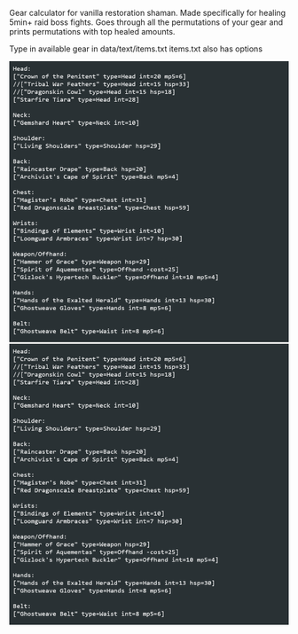 Gear calculator for vanilla restoration shaman.
Made specifically for healing 5min+ raid boss fights. 
Goes through all the permutations of your gear and prints permutations with top healed amounts.


Type in available gear in data/text/items.txt
items.txt also has options

![alt text](https://github.com/Kvel2D/resto-gear-calculator/raw/master/screen1.png "Screen 1")
![alt text](https://github.com/Kvel2D/resto-gear-calculator/raw/master/screen1.png "Screen 2")

